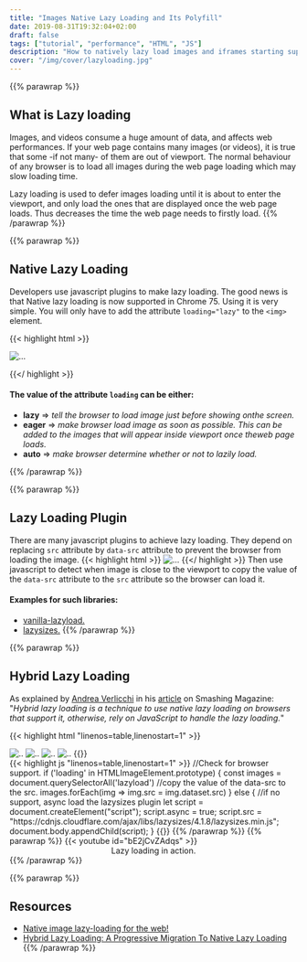 ```yaml
---
title: "Images Native Lazy Loading and Its Polyfill"
date: 2019-08-31T19:32:04+02:00
draft: false
tags: ["tutorial", "performance", "HTML", "JS"]
description: "How to natively lazy load images and iframes starting supported from Chrome 75, and polyfill for other browsers."
cover: "/img/cover/lazyloading.jpg"
---
```


{{% parawrap %}}
## What is Lazy loading
Images, and videos consume a huge amount of data, and affects web performances. If your web page contains many images (or videos), it is true that some -if not many- of them are out of viewport. The normal behaviour of any browser is to load all images during the web page loading which may slow loading time. 

Lazy loading is used to defer images loading until it is about to enter the viewport, and only load the ones that are displayed once the web page loads. Thus decreases the time the web page needs to firstly load.
{{% /parawrap %}}

{{% parawrap %}}
## Native Lazy Loading
Developers use javascript plugins to make lazy loading. The good news is that Native lazy loading is now supported in Chrome 75. Using it is very simple. You will only have to add the attribute `loading="lazy"` to the `<img>` element.


{{< highlight html >}}

 <img src="image.jpg" loading="lazy" alt="..." />

{{</ highlight >}}

#### The value of the attribute `loading` can be either:

- **lazy**  => _tell the browser to load image just before showing onthe screen._
- **eager** => _make browser load image as soon as possible. This can be added to the images that will appear inside viewport once theweb page loads._
- **auto**  => _make browser determine whether or not to lazily load._

{{% /parawrap %}}

{{% parawrap %}}
## Lazy Loading Plugin

There are many javascript plugins to achieve lazy loading. They depend on replacing `src` attribute by `data-src` attribute to prevent the browser from loading the image. 
{{< highlight html >}}
 <img data-src="image.jpg" alt="..." />
{{</ highlight >}}
Then use javascript to detect when image is close to the viewport to copy the value of the `data-src` attribute to the `src` attribute so the browser can load it.

#### Examples for such libraries: 

- [vanilla-lazyload.](https://www.andreaverlicchi.eu/lazyload)
- [lazysizes.](https://github.com/aFarkas/lazysizes)
{{% /parawrap %}}

{{% parawrap %}}
## Hybrid Lazy Loading

As explained by [Andrea Verlicchi](https://twitter.com/verlok) in his [article](https://www.smashingmagazine.com/2019/05/hybrid-lazy-loading-progressive-migration-native/) on Smashing Magazine: 
"_Hybrid lazy loading is a technique to use native lazy loading on browsers that support it, otherwise, rely on JavaScript to handle the lazy loading._"

{{< highlight html "linenos=table,linenostart=1" >}}
<!--Load this hero image as soon as possible-->
<img src="hero.jpg" loading="eager" alt=".."/>

<!--Lazy load these images as user scroll down-->
<img data-src="image1.jpg" loading="lazy" alt=".." class="lazyload"/>

<img data-src="image2.jpg" loading="lazy" alt=".." class="lazyload"/>

<img data-src="image3.jpg" loading="lazy" alt=".." class="lazyload"/>
{{</ highlight >}}
<br />
{{< highlight js "linenos=table,linenostart=1" >}}
//Check for browser support.
if ('loading' in HTMLImageElement.prototype) {
    const images = document.querySelectorAll('lazyload')
    //copy the value of the data-src to the src.
    images.forEach(img => img.src = img.dataset.src)
} else {
    //if no support, async load the lazysizes plugin
    let script = document.createElement("script");
    script.async = true;
    script.src =
      "https://cdnjs.cloudflare.com/ajax/libs/lazysizes/4.1.8/lazysizes.min.js";
    document.body.appendChild(script);
}
{{</ highlight >}}
{{% /parawrap %}}
{{% parawrap %}}
{{< youtube id="bE2jCvZAdqs" >}}
<figcaption style="text-align: center;">Lazy loading in action.</figcaption>
{{% /parawrap %}}

{{% parawrap %}}
## Resources
- [Native image lazy-loading for the web!](https://addyosmani.com/blog/lazy-loading/)
- [Hybrid Lazy Loading: A Progressive Migration To Native Lazy Loading](https://www.smashingmagazine.com/2019/05/hybrid-lazy-loading-progressive-migration-native/)
{{% /parawrap %}}